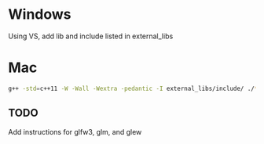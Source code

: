 Windows
=======
Using VS, add lib and include listed in external_libs

Mac
===
```bash
g++ -std=c++11 -W -Wall -Wextra -pedantic -I external_libs/include/ ./*.cpp -o game -lglfw3 -framework Cocoa -framework OpenGL -framework IOKit -framework CoreVideo -framework Carbon -lGLEW
```

TODO
----
Add instructions for glfw3, glm, and glew

